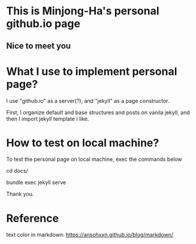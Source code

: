 This is Minjong-Ha's personal github.io page
===========================================

Nice to meet you
----------------

# What I use to implement personal page?

I use "github.io" as a server(?), and "jekyll" as a page constructor.

First, I organize default and base structures and posts on vanila jekyll, and then I import jekyll template I like.

# How to test on local machine?

To test the personal page on local machine, exec the commands below

 cd docs/

 bundle exec jekyll serve

Thank you.

# Reference

text color in markdown: <https://ansohxxn.github.io/blog/markdown/>
